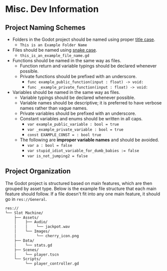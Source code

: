 # Misc. Dev Information

## Project Naming Schemes

- Folders in the Godot project should be named using proper [title case](https://capitalizemytitle.com/).
    - `This is an Example Folder Name`
- Files should be named using [snake case](https://en.wikipedia.org/wiki/Snake_case).
    - `this_is_an_example_file_name.gd`
- Functions should be named in the same way as files.
    - Function return and variable typings should be declared whenever possible.
    - Private functions should be prefixed with an underscore.
        - `func example_public_function(input : float) -> void:`
        - `func _example_private_function(input : float) -> void:`
- Variables should be named in the same way as files.
    - Variable typings should be declared whenever possible.
    - Variable names should be descriptive; it is preferred to have verbose names rather than vague names.
    - Private variables should be prefixed with an underscore.
    - Constant variables and enums should be written in all caps.
        - `var example_public_variable : bool = true`
        - `var _example_private_variable : bool = true`
        - `const EXAMPLE_CONST = : bool true`
    - The following are **improper variable names** and should be avoided.
        - `var a : bool = false`
        - `var stupid_idiot_variable_for_dumb_babies := false`
        - `var is_not_jumping2 = false`

## Project Organization

The Godot project is structured based on main features, which are then grouped by asset type. Below is the example file structure that each main feature should follow. If a file doesn't fit into any one main feature, it should go in `res://General`.

``` txt
res://
└── Slot Machine/
    ├── Assets/
    │    ├── Audio/
    │    │    └── jackpot.wav
    │    └── Images/
    │         └── cherry_icon.png
    ├── Data/
    │    └── stats.gd
    ├── Scenes/
    │    └── player.tscn
    └── Scripts/
         └── player_controller.gd
```
